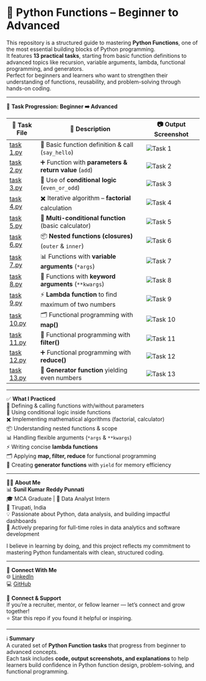 # 🧵 Python Functions – Beginner to Advanced  

This repository is a structured guide to mastering **Python Functions**, one of the most essential building blocks of Python programming.  
It features **13 practical tasks**, starting from basic function definitions to advanced topics like recursion, variable arguments, lambda, functional programming, and generators.  
Perfect for beginners and learners who want to strengthen their understanding of functions, reusability, and problem-solving through hands-on coding.  

---

📂 **Task Progression: Beginner ➡️ Advanced**  
 
🧪 Task File | 📄 Description | 📷 Output Screenshot  
--- | --- | ---  
[task 1.py](./python%20functions/task%201.py) | 👋 Basic function definition & call (`say_hello`) | ![Task 1](./python%20functions/task%201.png)  
[task 2.py](./python%20functions/task%202.py) | ➕ Function with **parameters & return value** (`add`) | ![Task 2](./python%20functions/task%202.png)  
[task 3.py](./python%20functions/task%203.py) | 🔄 Use of **conditional logic** (`even_or_odd`) | ![Task 3](./python%20functions/task%203.png)  
[task 4.py](./python%20functions/task%204.py) | ✖️ Iterative algorithm – **factorial** calculation | ![Task 4](./python%20functions/task%204.png)  
[task 5.py](./python%20functions/task%205.py) | 🧮 **Multi-conditional function** (basic calculator) | ![Task 5](./python%20functions/task%205.png)  
[task 6.py](./python%20functions/task%206.py) | 📦 **Nested functions (closures)** (`outer` & `inner`) | ![Task 6](./python%20functions/task%206.png)  
[task 7.py](./python%20functions/task%207.py) | 📊 Functions with **variable arguments** (`*args`) | ![Task 7](./python%20functions/task%207.png)  
[task 8.py](./python%20functions/task%208.py) | 📝 Functions with **keyword arguments** (`**kwargs`) | ![Task 8](./python%20functions/task%208.png)  
[task 9.py](./python%20functions/task%209.py) | ⚡ **Lambda function** to find maximum of two numbers | ![Task 9](./python%20functions/task%209.png)  
[task 10.py](./python%20functions/task%2010.py) | 🗂️ Functional programming with **map()** | ![Task 10](./python%20functions/task%2010.png)  
[task 11.py](./python%20functions/task%2011.py) | 🎯 Functional programming with **filter()** | ![Task 11](./python%20functions/task%2011.png)  
[task 12.py](./python%20functions/task%2012.py) | ➕ Functional programming with **reduce()** | ![Task 12](./python%20functions/task%2012.png)  
[task 13.py](./python%20functions/task%2013.py) | 🔁 **Generator function** yielding even numbers | ![Task 13](./python%20functions/task%2013.png)  


---

✅ **What I Practiced**  
📌 Defining & calling functions with/without parameters  
🔄 Using conditional logic inside functions  
✖️ Implementing mathematical algorithms (factorial, calculator)  
📦 Understanding nested functions & scope  
📊 Handling flexible arguments (`*args` & `**kwargs`)  
⚡ Writing concise **lambda functions**  
🗂️ Applying **map, filter, reduce** for functional programming  
🔁 Creating **generator functions** with `yield` for memory efficiency  

---

👨‍💻 **About Me**  
📊 **Sunil Kumar Reddy Punnati**  
🎓 MCA Graduate | 💼 Data Analyst Intern  
📍 Tirupati, India  
💡 Passionate about Python, data analysis, and building impactful dashboards  
🚀 Actively preparing for full-time roles in data analytics and software development  

I believe in learning by doing, and this project reflects my commitment to mastering Python fundamentals with clean, structured coding.  

---

🔗 **Connect With Me**  
🌐 [LinkedIn](https://www.linkedin.com/in/sunil-kumar-reddy-punnati-a0a279308/)  
💻 [GitHub](https://github.com/sunilkumarreddypunnati)  

🙌 **Connect & Support**  
If you’re a recruiter, mentor, or fellow learner — let’s connect and grow together!  
⭐ Star this repo if you found it helpful or inspiring.  

---

ℹ️ **Summary**  
A curated set of **Python Function tasks** that progress from beginner to advanced concepts.  
Each task includes **code, output screenshots, and explanations** to help learners build confidence in Python function design, problem-solving, and functional programming.  
